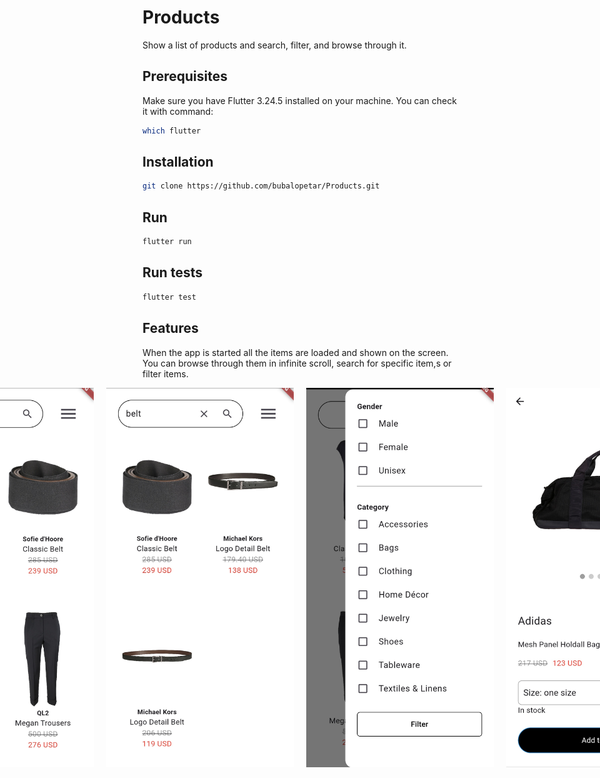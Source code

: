 # Products

Show a list of products and search, filter, and browse through it.

## Prerequisites

Make sure you have Flutter 3.24.5 installed on your machine. You can check it with command:

```bash
which flutter
```

## Installation

```bash
git clone https://github.com/bubalopetar/Products.git
```

## Run

```bash
flutter run
```

## Run tests

```bash
flutter test
```

## Features
When the app is started all the items are loaded and shown on the screen.
You can browse through them in infinite scroll, search for specific item,s or filter items.

<div style="display: flex; justify-content: center;gap: 20px;">
  <img src="assets/home.jpg" width="300" />
  <img src="assets/search.jpg" width="300" />
  <img src="assets/filter.jpg" width="300" />
  <img src="assets/item.jpg" width="300" />
</div>